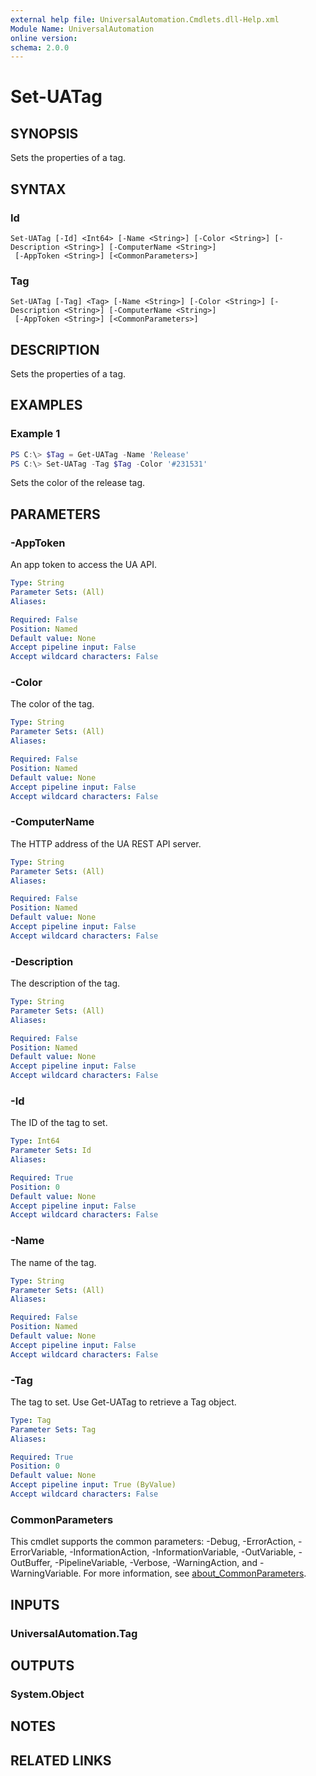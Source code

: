 ```yaml
---
external help file: UniversalAutomation.Cmdlets.dll-Help.xml
Module Name: UniversalAutomation
online version:
schema: 2.0.0
---
```


# Set-UATag

## SYNOPSIS
Sets the properties of a tag.

## SYNTAX

### Id
```
Set-UATag [-Id] <Int64> [-Name <String>] [-Color <String>] [-Description <String>] [-ComputerName <String>]
 [-AppToken <String>] [<CommonParameters>]
```

### Tag
```
Set-UATag [-Tag] <Tag> [-Name <String>] [-Color <String>] [-Description <String>] [-ComputerName <String>]
 [-AppToken <String>] [<CommonParameters>]
```

## DESCRIPTION
Sets the properties of a tag.

## EXAMPLES

### Example 1
```powershell
PS C:\> $Tag = Get-UATag -Name 'Release' 
PS C:\> Set-UATag -Tag $Tag -Color '#231531'
```

Sets the color of the release tag. 

## PARAMETERS

### -AppToken
An app token to access the UA API. 

```yaml
Type: String
Parameter Sets: (All)
Aliases:

Required: False
Position: Named
Default value: None
Accept pipeline input: False
Accept wildcard characters: False
```

### -Color
The color of the tag. 

```yaml
Type: String
Parameter Sets: (All)
Aliases:

Required: False
Position: Named
Default value: None
Accept pipeline input: False
Accept wildcard characters: False
```

### -ComputerName
The HTTP address of the UA REST API server.

```yaml
Type: String
Parameter Sets: (All)
Aliases:

Required: False
Position: Named
Default value: None
Accept pipeline input: False
Accept wildcard characters: False
```

### -Description
The description of the tag. 

```yaml
Type: String
Parameter Sets: (All)
Aliases:

Required: False
Position: Named
Default value: None
Accept pipeline input: False
Accept wildcard characters: False
```

### -Id
The ID of the tag to set. 

```yaml
Type: Int64
Parameter Sets: Id
Aliases:

Required: True
Position: 0
Default value: None
Accept pipeline input: False
Accept wildcard characters: False
```

### -Name
The name of the tag. 

```yaml
Type: String
Parameter Sets: (All)
Aliases:

Required: False
Position: Named
Default value: None
Accept pipeline input: False
Accept wildcard characters: False
```

### -Tag
The tag to set. Use Get-UATag to retrieve a Tag object. 

```yaml
Type: Tag
Parameter Sets: Tag
Aliases:

Required: True
Position: 0
Default value: None
Accept pipeline input: True (ByValue)
Accept wildcard characters: False
```

### CommonParameters
This cmdlet supports the common parameters: -Debug, -ErrorAction, -ErrorVariable, -InformationAction, -InformationVariable, -OutVariable, -OutBuffer, -PipelineVariable, -Verbose, -WarningAction, and -WarningVariable. For more information, see [about_CommonParameters](http://go.microsoft.com/fwlink/?LinkID=113216).

## INPUTS

### UniversalAutomation.Tag

## OUTPUTS

### System.Object
## NOTES

## RELATED LINKS
